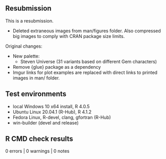 ## Resubmission
This is a resubmission. 

* Deleted extraneous images from man/figures folder. Also compressed big images to comply with CRAN package size limits.

Original changes:

* New palette: 
  * Steven Universe (31 variants based on different Gem characters)
* Remove {glue} package as a dependency
* Imgur links for plot examples are replaced with direct links to printed images in man/ folder. 

## Test environments
* local Windows 10 x64 install, R 4.0.5
* Ubuntu Linux 20.04.1 (R-Hub), R 4.1.2
* Fedora Linux, R-devel, clang, gfortran (R-Hub)
* win-builder (devel and release)

## R CMD check results

0 errors | 0 warnings | 0 notes
